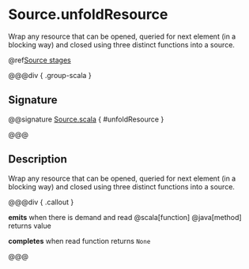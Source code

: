 # Source.unfoldResource

Wrap any resource that can be opened, queried for next element (in a blocking way) and closed using three distinct functions into a source.

@ref[Source stages](../index.md#source-stages)

@@@div { .group-scala }

## Signature

@@signature [Source.scala]($akka$/akka-stream/src/main/scala/akka/stream/scaladsl/Source.scala) { #unfoldResource }

@@@

## Description

Wrap any resource that can be opened, queried for next element (in a blocking way) and closed using three distinct functions into a source.


@@@div { .callout }

**emits** when there is demand and read @scala[function] @java[method] returns value

**completes** when read function returns `None`

@@@

